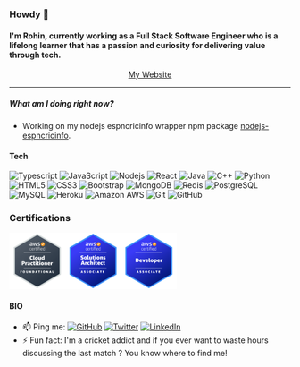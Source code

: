 ### Howdy 👋

#### I'm Rohin, currently working as a Full Stack Software Engineer who is a lifelong learner that has a passion and curiosity for delivering value through tech.

<p align="center">
	<a href="https://rohinchopra.com">My Website<a/>
</p>
<hr/>

##### What am I doing right now?
- Working on my nodejs espncricinfo wrapper npm package <a href="https://github.com/Rohin1212/nodejs-espncricinfo">nodejs-espncricinfo</a>.

#### Tech
![Typescript](https://img.shields.io/badge/-TypeScript-black?style=flat-square&logo=typescript)
![JavaScript](https://img.shields.io/badge/-JavaScript-black?style=flat-square&logo=javascript)
![Nodejs](https://img.shields.io/badge/-Nodejs-black?style=flat-square&logo=Node.js)
![React](https://img.shields.io/badge/-React-black?style=flat-square&logo=react)
![Java](https://img.shields.io/badge/-java-E34A86?style=flat-square&logo=java)
![C++](https://img.shields.io/badge/-C++-00599C?style=flat-square&logo=c)
![Python](https://img.shields.io/badge/-Python-black?style=flat-square&logo=Python)
![HTML5](https://img.shields.io/badge/-HTML5-E34F26?style=flat-square&logo=html5&logoColor=white)
![CSS3](https://img.shields.io/badge/-CSS3-1572B6?style=flat-square&logo=css3)
![Bootstrap](https://img.shields.io/badge/-Bootstrap-563D7C?style=flat-square&logo=bootstrap)
![MongoDB](https://img.shields.io/badge/-MongoDB-black?style=flat-square&logo=mongodb)
![Redis](https://img.shields.io/badge/-Redis-black?style=flat-square&logo=Redis)
![PostgreSQL](https://img.shields.io/badge/-PostgreSQL-336791?style=flat-square&logo=postgresql)
![MySQL](https://img.shields.io/badge/-MySQL-black?style=flat-square&logo=mysql)
![Heroku](https://img.shields.io/badge/-Heroku-430098?style=flat-square&logo=heroku)
![Amazon AWS](https://img.shields.io/badge/Amazon%20AWS-232F3E?style=flat-square&logo=amazon-aws)
![Git](https://img.shields.io/badge/-Git-black?style=flat-square&logo=git)
![GitHub](https://img.shields.io/badge/-GitHub-181717?style=flat-square&logo=github)

### Certifications
<div style="display:flex"> 
	<a href="https://www.credly.com/badges/0de86e9f-7c45-4742-9e19-a2ea96146e8b/public_url" target="_blank" rel="noopener noreferrer">
		<img src="https://github.com/Rohin1212/Rohin1212/blob/main/aws-certified-cloud-practitioner.png?raw=true" width="100" height="100" alt="AWS
		Certified Cloud Practitioner">
	</a>
	<a href="https://www.credly.com/badges/2ec87625-d619-4406-9ba9-d0e9af970762/public_url" target="_blank" rel="noopener noreferrer">
 		<img src="https://github.com/Rohin1212/Rohin1212/blob/main/aws-certified-solutions-architect-associate.png?raw=true" width="100"
		     height="100" alt="AWS Certified Solutions Architect Associate">
	</a>
	<a href="https://www.credly.com/badges/63f3393b-c671-41a1-a82c-37dc922cded4/public_url" target="_blank" rel="noopener noreferrer">
 		<img src="https://github.com/Rohin1212/Rohin1212/blob/main/aws-certified-developer-associate.png?raw=true" width="100" height="100"
		     alt="AWS Certified Developer Associate ">
	</a>
</div>

#### BIO

- 📫 Ping me: <a href="https://github.com/Rohin1212">![GitHub](https://img.shields.io/badge/-GitHub-181717?style=flat-square&logo=github)</a>
  <a href="https://twitter.com/RohinChopra3">![Twitter](https://img.shields.io/badge/Twitter-1DA1F2?style=flat-square&logo=twitter&logoColor=white)</a>
  <a href="https://www.linkedin.com/in/rohin-chopra-2b38791a0/">![LinkedIn](https://img.shields.io/badge/LinkedIn-0077B5?style=flat-square&logo=linkedin&logoColor=white)</a>
- ⚡️ Fun fact: I'm a cricket addict and if you ever want to waste hours discussing the last match ? You know where to find me!
